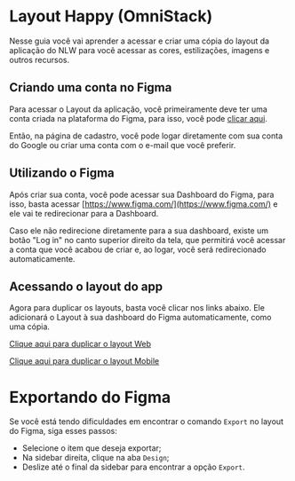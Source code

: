 # Layout Happy (OmniStack)

Nesse guia você vai aprender a acessar e criar uma cópia do layout da aplicação do NLW para você acessar as cores, estilizações, imagens e outros recursos.

## Criando uma conta no Figma

Para acessar o Layout da aplicação, você primeiramente deve ter uma conta criada na plataforma do Figma, para isso, você pode [clicar aqui](https://www.figma.com/signup). 

Então, na página de cadastro, você pode logar diretamente com sua conta do Google ou criar uma conta com o e-mail que você preferir.

## Utilizando o Figma

Após criar sua conta, você pode acessar sua Dashboard do Figma, para isso, basta acessar [https://www.figma.com/](https://www.figma.com/) e ele vai te redirecionar para a Dashboard.

Caso ele não redirecione diretamente para a sua dashboard, existe um botão "Log in" no canto superior direito da tela, que permitirá você acessar a conta que você acabou de criar e, ao logar, você será redirecionado automaticamente.

## Acessando o layout do app

Agora para duplicar os layouts, basta você clicar nos links abaixo. Ele adicionará o Layout à sua dashboard do Figma automaticamente, como uma cópia.

[Clique aqui para duplicar o layout Web](https://www.figma.com/file/mDEbnoojksG4w8sOxmudh3/Happy-Web/duplicate)

[Clique aqui para duplicar o layout Mobile](https://www.figma.com/file/X27FfVxAgy9f5IFa7ONlph/Happy-Mobile/duplicate)

# Exportando do Figma

Se você está tendo dificuldades em encontrar o comando `Export` no layout do Figma, siga esses passos:

- Selecione o item que deseja exportar;
- Na sidebar direita, clique na aba `Design`;
- Deslize até o final da sidebar para encontrar a opção `Export`.